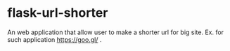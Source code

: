 # flask-url-shorter

An web application that allow user to make a shorter url for big site. 
Ex. for such application https://goo.gl/ .  
